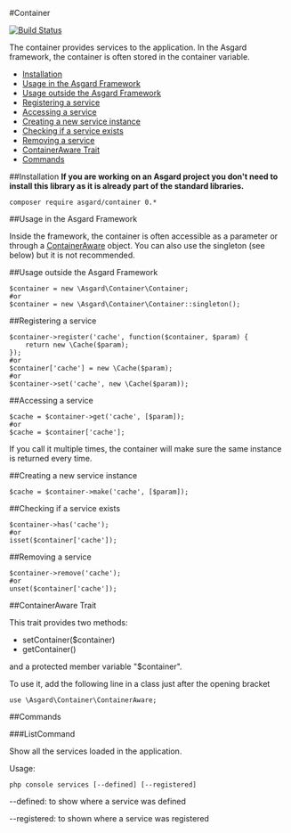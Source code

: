 #Container

[![Build Status](https://travis-ci.org/asgardphp/container.svg?branch=master)](https://travis-ci.org/asgardphp/container)

The container provides services to the application. In the Asgard framework, the container is often stored in the container variable.

- [Installation](#installation)
- [Usage in the Asgard Framework](#usage-asgard)
- [Usage outside the Asgard Framework](#usage-outside)
- [Registering a service](#registering)
- [Accessing a service](#accessing)
- [Creating a new service instance](#creating)
- [Checking if a service exists](#checking)
- [Removing a service](#removing)
- [ContainerAware Trait](#containeraware)
- [Commands](#commands)

<a name="installation"></a>
##Installation
**If you are working on an Asgard project you don't need to install this library as it is already part of the standard libraries.**

	composer require asgard/container 0.*

<a name="usage-asgard"></a>
##Usage in the Asgard Framework

Inside the framework, the container is often accessible as a parameter or through a [ContainerAware](#containeraware) object. You can also use the singleton (see below) but it is not recommended.

<a name="usage-outside"></a>
##Usage outside the Asgard Framework

	$container = new \Asgard\Container\Container;
	#or
	$container = new \Asgard\Container\Container::singleton();

<a name="registering"></a>
##Registering a service

	$container->register('cache', function($container, $param) {
		return new \Cache($param);
	});
	#or
	$container['cache'] = new \Cache($param);
	#or
	$container->set('cache', new \Cache($param));

<a name="accessing"></a>
##Accessing a service

	$cache = $container->get('cache', [$param]);
	#or
	$cache = $container['cache'];

If you call it multiple times, the container will make sure the same instance is returned every time.

<a name="creating"></a>
##Creating a new service instance

	$cache = $container->make('cache', [$param]);

<a name="checking"></a>
##Checking if a service exists

	$container->has('cache');
	#or
	isset($container['cache']);

<a removing="usage"></a>
##Removing a service

	$container->remove('cache');
	#or
	unset($container['cache']);

<a name="containeraware"></a>
##ContainerAware Trait

This trait provides two methods:

- setContainer($container)
- getContainer()

and a protected member variable "$container".

To use it, add the following line in a class just after the opening bracket

	use \Asgard\Container\ContainerAware;

<a name="commands"></a>
##Commands

###ListCommand

Show all the services loaded in the application.

Usage:

	php console services [--defined] [--registered]

--defined: to show where a service was defined

--registered: to shown where a service was registered